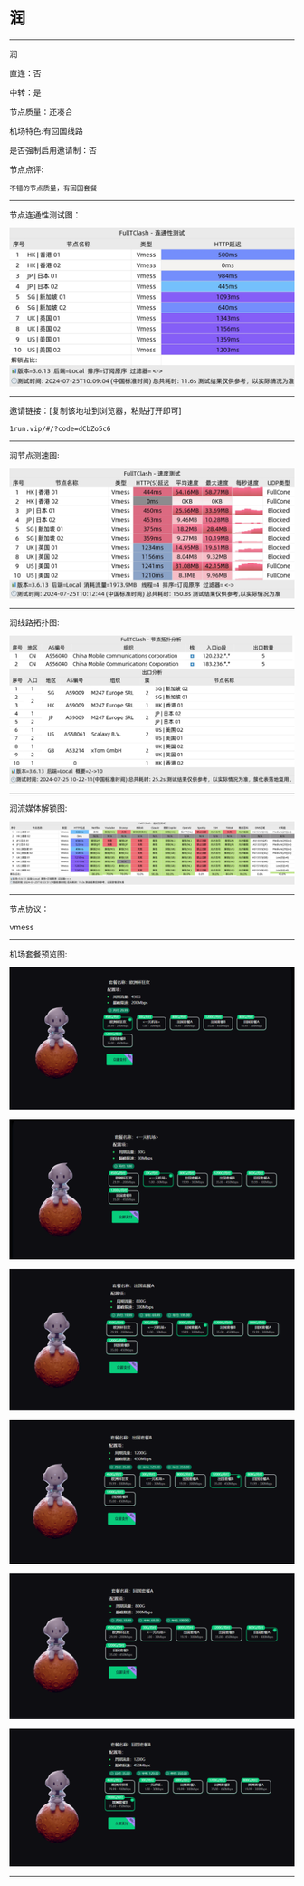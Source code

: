 # 润

-------------------------

润

直连：否

中转：是

节点质量：还凑合

机场特色:有回国线路

是否强制启用邀请制：否

节点点评:

    不错的节点质量，有回国套餐

-------------------------

节点连通性测试图：

![image](/img/41.png)

-------------------------

邀请链接：[复制该地址到浏览器，粘贴打开即可]

    1run.vip/#/?code=dCbZo5c6

-------------------------

润节点测速图:

![image](/img/42.png)

-------------------------

润线路拓扑图:

![image](/img/43.png)

-------------------------

润流媒体解锁图:

![image](/img/44.png)

-------------------------

节点协议：

vmess

-------------------------

机场套餐预览图:

![image](/price/run/1.png)

![image](/price/run/2.png)

![image](/price/run/3.png)

![image](/price/run/4.png)

![image](/price/run/5.png)

![image](/price/run/6.png)

-------------------------
